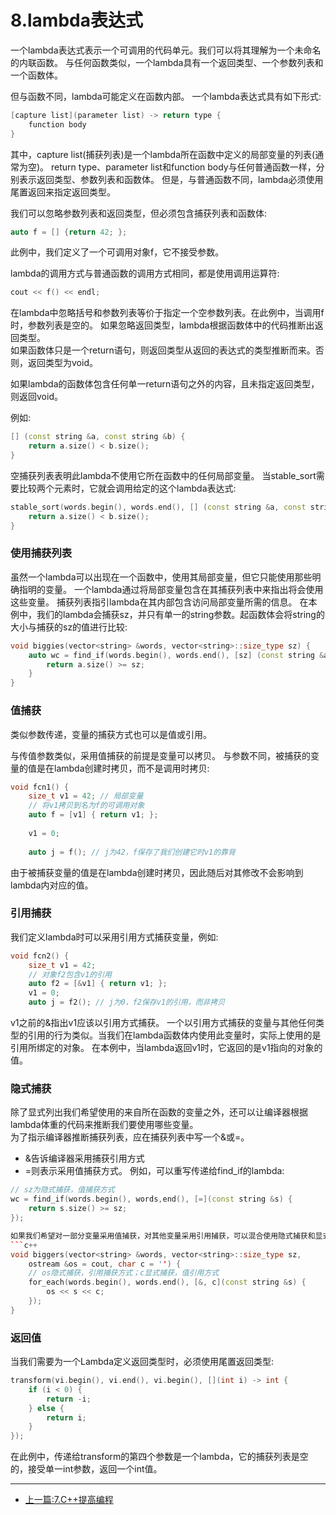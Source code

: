 # 8.lambda表达式

一个lambda表达式表示一个可调用的代码单元。我们可以将其理解为一个未命名的内联函数。
与任何函数类似，一个lambda具有一个返回类型、一个参数列表和一个函数体。

但与函数不同，lambda可能定义在函数内部。
一个lambda表达式具有如下形式: 
```c++
[capture list](parameter list) -> return type { 
    function body
}
```
其中，capture list(捕获列表)是一个lambda所在函数中定义的局部变量的列表(通常为空)。 
return type、parameter list和function body与任何普通函数一样，分别表示返回类型、参数列表和函数体。
但是，与普通函数不同，lambda必须使用尾置返回来指定返回类型。

我们可以忽略参数列表和返回类型，但必须包含捕获列表和函数体:  
```c++
auto f = [] {return 42; };
```
此例中，我们定义了一个可调用对象f，它不接受参数。

lambda的调用方式与普通函数的调用方式相同，都是使用调用运算符: 
```c++
cout << f() << endl;
```
在lambda中忽略括号和参数列表等价于指定一个空参数列表。在此例中，当调用f时，参数列表是空的。 
如果忽略返回类型，lambda根据函数体中的代码推断出返回类型。   
如果函数体只是一个return语句，则返回类型从返回的表达式的类型推断而来。否则，返回类型为void。 

如果lambda的函数体包含任何单一return语句之外的内容，且未指定返回类型，则返回void。


例如:  
```c++
[] (const string &a, const string &b) {
    return a.size() < b.size();
}
```
空捕获列表表明此lambda不使用它所在函数中的任何局部变量。 
当stable_sort需要比较两个元素时，它就会调用给定的这个lambda表达式:   
```c++
stable_sort(words.begin(), words.end(), [] (const string &a, const string &b) {
    return a.size() < b.size();
}
```


### 使用捕获列表

虽然一个lambda可以出现在一个函数中，使用其局部变量，但它只能使用那些明确指明的变量。 
一个lambda通过将局部变量包含在其捕获列表中来指出将会使用这些变量。
捕获列表指引lambda在其内部包含访问局部变量所需的信息。
在本例中，我们的lambda会捕获sz，并只有单一的string参数。起函数体会将string的大小与捕获的sz的值进行比较:   
```c++
void biggies(vector<string> &words, vector<string>::size_type sz) {
    auto wc = find_if(words.begin(), words.end(), [sz] (const string &a) {
        return a.size() >= sz;
    }
}
```


### 值捕获

类似参数传递，变量的捕获方式也可以是值或引用。

与传值参数类似，采用值捕获的前提是变量可以拷贝。
与参数不同，被捕获的变量的值是在lambda创建时拷贝，而不是调用时拷贝: 
```c++
void fcn1() {
    size_t v1 = 42; // 局部变量
    // 将v1拷贝到名为f的可调用对象
    auto f = [v1] { return v1; };
   
    v1 = 0;
    
    auto j = f(); // j为42，f保存了我们创建它时v1的靠背
```
由于被捕获变量的值是在lambda创建时拷贝，因此随后对其修改不会影响到lambda内对应的值。 

### 引用捕获

我们定义lambda时可以采用引用方式捕获变量，例如:  
```c++
void fcn2() {
    size_t v1 = 42;
    // 对象f2包含v1的引用
    auto f2 = [&v1] { return v1; };
    v1 = 0;
    auto j = f2(); // j为0，f2保存v1的引用，而非拷贝
```
v1之前的&指出v1应该以引用方式捕获。
一个以引用方式捕获的变量与其他任何类型的引用的行为类似。当我们在lambda函数体内使用此变量时，实际上使用的是引用所绑定的对象。
在本例中，当lambda返回v1时，它返回的是v1指向的对象的值。 


### 隐式捕获

除了显式列出我们希望使用的来自所在函数的变量之外，还可以让编译器根据lambda体重的代码来推断我们要使用哪些变量。     
为了指示编译器推断捕获列表，应在捕获列表中写一个&或=。 
- &告诉编译器采用捕获引用方式
- =则表示采用值捕获方式。 
例如，可以重写传递给find_if的lambda:  
```c++
// sz为隐式捕获，值捕获方式
wc = find_if(words.begin(), words,end(), [=](const string &s) {
    return s.size() >= sz;
});

如果我们希望对一部分变量采用值捕获，对其他变量采用引用捕获，可以混合使用隐式捕获和显式捕获: 
```c++
void biggers(vector<string> &words, vector<string>::size_type sz, 
    ostream &os = cout, char c = '') {
    // os隐式捕获，引用捕获方式；c显式捕获，值引用方式
    for_each(words.begin(), words.end(), [&, c](const string &s) {
        os << s << c;
    });
}
```

### 返回值
当我们需要为一个Lambda定义返回类型时，必须使用尾置返回类型:  
```c++
transform(vi.begin(), vi.end(), vi.begin(), [](int i) -> int {
    if (i < 0) {
        return -i;
    } else {
        return i;
    }
});
```
在此例中，传递给transform的第四个参数是一个lambda，它的捕获列表是空的，接受单一int参数，返回一个int值。 

----

- [上一篇:7.C++提高编程](https://github.com/CharonChui/CPPStudyNote/blob/main/C%2B%2B%E5%85%A5%E9%97%A8/7.C%2B%2B%E6%8F%90%E9%AB%98%E7%BC%96%E7%A8%8B.md)

